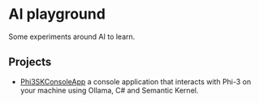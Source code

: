 # AI playground

Some experiments around AI to learn.

## Projects

* [Phi3SKConsoleApp](https://github.com/laurentkempe/aiPlayground/tree/main/Phi3SKConsoleApp) a console application that interacts with Phi-3 on your machine using Ollama, C# and Semantic Kernel.
